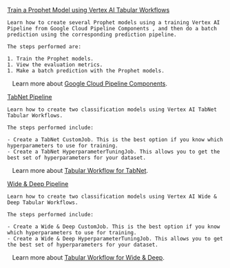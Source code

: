 
[Train a Prophet Model using Vertex AI Tabular Workflows](https://github.com/GoogleCloudPlatform/vertex-ai-samples/blob/main/notebooks/official/tabular_workflows/prophet_on_vertex_pipelines.ipynb)

```
Learn how to create several Prophet models using a training Vertex AI Pipeline from Google Cloud Pipeline Components , and then do a batch prediction using the corresponding prediction pipeline.

The steps performed are:

1. Train the Prophet models.
1. View the evaluation metrics.
1. Make a batch prediction with the Prophet models.

```

&nbsp;&nbsp;&nbsp;Learn more about [Google Cloud Pipeline Components](https://cloud.google.com/vertex-ai/docs/pipelines/components-introduction).


[TabNet Pipeline](https://github.com/GoogleCloudPlatform/vertex-ai-samples/blob/main/notebooks/official/tabular_workflows/tabnet_on_vertex_pipelines.ipynb)

```
Learn how to create two classification models using Vertex AI TabNet Tabular Workflows.

The steps performed include:

- Create a TabNet CustomJob. This is the best option if you know which hyperparameters to use for training.
- Create a TabNet HyperparameterTuningJob. This allows you to get the best set of hyperparameters for your dataset.

```

&nbsp;&nbsp;&nbsp;Learn more about [Tabular Workflow for TabNet](https://cloud.google.com/vertex-ai/docs/tabular-data/tabular-workflows/tabnet).


[Wide & Deep Pipeline](https://github.com/GoogleCloudPlatform/vertex-ai-samples/blob/main/notebooks/official/tabular_workflows/wide_and_deep_on_vertex_pipelines.ipynb)

```
Learn how to create two classification models using Vertex AI Wide & Deep Tabular Workflows.

The steps performed include:

- Create a Wide & Deep CustomJob. This is the best option if you know which hyperparameters to use for training.
- Create a Wide & Deep HyperparameterTuningJob. This allows you to get the best set of hyperparameters for your dataset.

```

&nbsp;&nbsp;&nbsp;Learn more about [Tabular Workflow for Wide & Deep](https://cloud.google.com/vertex-ai/docs/tabular-data/tabular-workflows/wide-and-deep).

